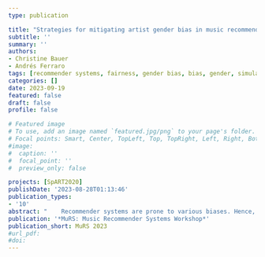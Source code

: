 ```yaml
---
type: publication

title: "Strategies for mitigating artist gender bias in music recommendation: a simulation study"
subtitle: ''
summary: ''
authors:
- Christine Bauer
- Andrés Ferraro
tags: [recommender systems, fairness, gender bias, bias, gender, simulation]
categories: []
date: 2023-09-19
featured: false
draft: false
profile: false

# Featured image
# To use, add an image named `featured.jpg/png` to your page's folder.
# Focal points: Smart, Center, TopLeft, Top, TopRight, Left, Right, BottomLeft, Bottom, BottomRight.
#image:
#  caption: ''
#  focal_point: ''
#  preview_only: false

projects: [SpART2020]
publishDate: '2023-08-28T01:13:46'
publication_types:
- '10'
abstract: "    Recommender systems are prone to various biases. Hence, bias mitigation approaches are needed to counteract those. In the music sector, gender imbalance is a particular topical subject. Earlier work has shown that the gender imbalance in the sector translates to the output of music recommender systems. Several works emphasize that items representing women should be given more exposure in music recommendations. In this work, we present an exploratory analysis of several bias mitigation strategies. Using a simulation approach, we explore the effects of different pre- and post-processing strategies for bias mitigation. We provide an in-depth analysis using state-of-the-art performance measures and metrics concerning gender fairness. The results indicate that the different strategies can help to mitigate gender bias in the long term in particular ways: Some strategies' render improvement in exposure of women in the top ranks; other approaches help recommending more variety of items representing women."
publication: '*MuRS: Music Recommender Systems Workshop*'
publication_short: MuRS 2023
#url_pdf: 
#doi: 
---
```


